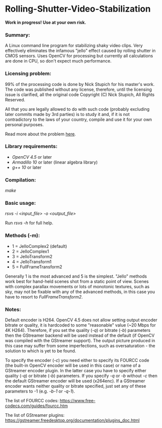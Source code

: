 Rolling-Shutter-Video-Stabilization
===================================

**Work in progress! Use at your own risk.**

### Summary:

A Linux command line program for stabilizing shaky video clips. Very effectively eliminates the infamous "jello" effect caused by rolling shutter in CMOS sensors. Uses OpenCV for processing but currently all calculations are done in CPU, so don't expect much performance.

### Licensing problem:

99% of the processing code is done by Nick Stupich for his master's work. The code was published without any license, therefore, until the licensing issue is clarified, all the original code Copyright (C) Nick Stupich, All Rights Reserved.

All that you are legally allowed to do with such code (probably excluding later commits made by 3rd parties) is to study it and, if it is not contradictory to the laws of your country, compile and use it for your own personal purposes.

Read more about the problem [here](https://www.gnu.org/licenses/license-list.html#NoLicense).

### Library requirements:

* *OpenCV 4.5* or later
* *Armadillo 10* or later (linear algebra library)
* *g++ 10* or later

### Compilation:

*make*

### Basic usage:

*rsvs -i <input_file> -o <output_file>*

Run *rsvs -h* for full help.

### Methods (-m):

* 1 = JelloComplex2 (default)
* 2 = JelloComplex1
* 3 = JelloTransform2
* 4 = JelloTransform1
* 5 = FullFrameTransform2

Generally 1 is the most advanced and 5 is the simplest. "Jello" methods work best for hand-held scenes shot from a static point of view. Scenes with complex parallax movements or lots of monotonic textures, such as sky, may not be fixable with any of the advanced methods, in this case you have to resort to *FullFrameTransform2*.

### Notes:

Default encoder is H264. OpenCV 4.5 does not allow setting output encoder bitrate or quality, it is hardcoded to some "reasonable" value (~20 Mbps for 4K H264). Therefore, if you set the quality (*-q*) or bitrate (*-b*) parameters then the GStreamer backend will be used instead of the default (if OpenCV was compiled with the GStreamer support). The output picture produced in this case may suffer from some imperfections, such as oversaturation - the solution to which is yet to be found.

To specify the encoder (*-c*) you need either to specify its FOURCC code (the built-in OpenCV encoder will be used in this case) or name of a GStreamer encoder plugin. In the latter case you have to specify either quality (*-q*) or bitrate (*-b*) parameters. If you specify *-q* or *-b* without *-c* then the default GStreamer encoder will be used (x264enc). If a GStreamer encoder wants neither quality or bitrate specified, just set any of these parameters to -1 (e.g. *-b-1* or *-q-1*).

The list of FOURCC codes: https://www.free-codecs.com/guides/fourcc.htm

The list of GStreamer plugins: https://gstreamer.freedesktop.org/documentation/plugins_doc.html
